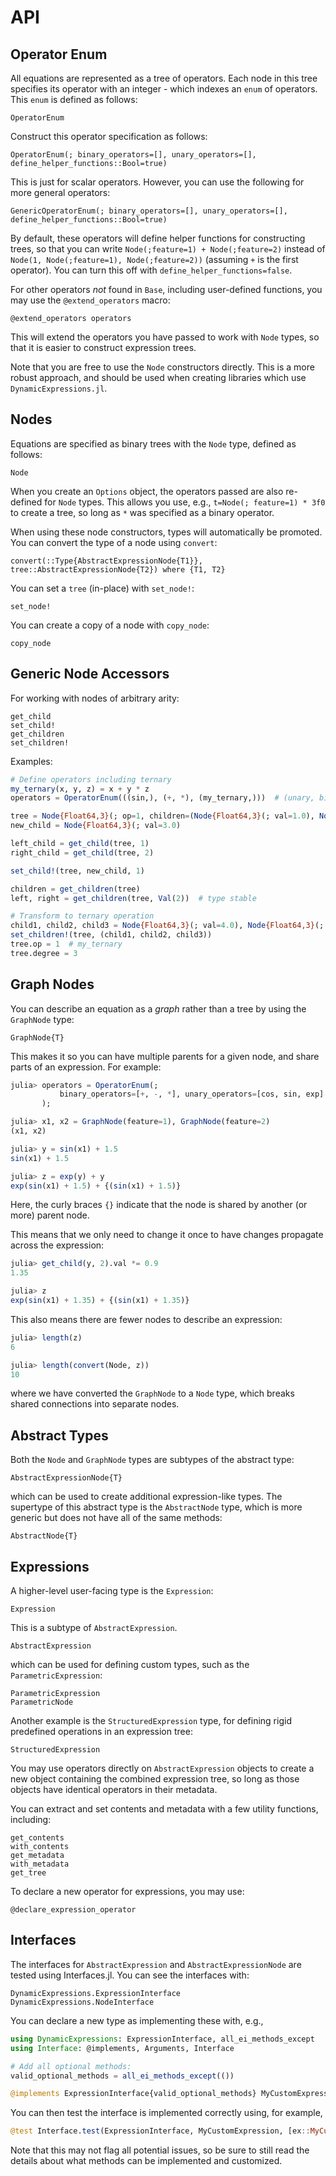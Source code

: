 # API

## Operator Enum

All equations are represented as a tree of operators. Each node in this tree
specifies its operator with an integer - which indexes an `enum` of operators.
This `enum` is defined as follows:

```@docs
OperatorEnum
```

Construct this operator specification as follows:

```@docs
OperatorEnum(; binary_operators=[], unary_operators=[], define_helper_functions::Bool=true)
```

This is just for scalar operators. However, you can use
the following for more general operators:

```@docs
GenericOperatorEnum(; binary_operators=[], unary_operators=[], define_helper_functions::Bool=true)
```

By default, these operators will define helper functions for constructing trees,
so that you can write `Node(;feature=1) + Node(;feature=2)` instead of
`Node(1, Node(;feature=1), Node(;feature=2))` (assuming `+` is the first operator).
You can turn this off with `define_helper_functions=false`.

For other operators *not* found in `Base`, including user-defined functions, you may
use the `@extend_operators` macro:

```@docs
@extend_operators operators
```

This will extend the operators you have passed to work with `Node` types, so that
it is easier to construct expression trees.

Note that you are free to use the `Node` constructors directly.
This is a more robust approach, and should be used when creating libraries
which use `DynamicExpressions.jl`.

## Nodes

Equations are specified as binary trees with the `Node` type, defined
as follows:

```@docs
Node
```

When you create an `Options` object, the operators
passed are also re-defined for `Node` types.
This allows you use, e.g., `t=Node(; feature=1) * 3f0` to create a tree, so long as
`*` was specified as a binary operator.

When using these node constructors, types will automatically be promoted.
You can convert the type of a node using `convert`:

```@docs
convert(::Type{AbstractExpressionNode{T1}}, tree::AbstractExpressionNode{T2}) where {T1, T2}
```

You can set a `tree` (in-place) with `set_node!`:

```@docs
set_node!
```

You can create a copy of a node with `copy_node`:

```@docs
copy_node
```

## Generic Node Accessors

For working with nodes of arbitrary arity:

```@docs
get_child
set_child!
get_children
set_children!
```

Examples:

```julia
# Define operators including ternary
my_ternary(x, y, z) = x + y * z
operators = OperatorEnum(((sin,), (+, *), (my_ternary,)))  # (unary, binary, ternary)

tree = Node{Float64,3}(; op=1, children=(Node{Float64,3}(; val=1.0), Node{Float64,3}(; val=2.0)))
new_child = Node{Float64,3}(; val=3.0)

left_child = get_child(tree, 1)
right_child = get_child(tree, 2)

set_child!(tree, new_child, 1)

children = get_children(tree)
left, right = get_children(tree, Val(2))  # type stable

# Transform to ternary operation
child1, child2, child3 = Node{Float64,3}(; val=4.0), Node{Float64,3}(; val=5.0), Node{Float64,3}(; val=6.0)
set_children!(tree, (child1, child2, child3))
tree.op = 1  # my_ternary
tree.degree = 3
```

## Graph Nodes

You can describe an equation as a *graph* rather than a tree
by using the `GraphNode` type:

```@docs
GraphNode{T}
```

This makes it so you can have multiple parents for a given node,
and share parts of an expression. For example:

```julia
julia> operators = OperatorEnum(;
           binary_operators=[+, -, *], unary_operators=[cos, sin, exp]
       );

julia> x1, x2 = GraphNode(feature=1), GraphNode(feature=2)
(x1, x2)

julia> y = sin(x1) + 1.5
sin(x1) + 1.5

julia> z = exp(y) + y
exp(sin(x1) + 1.5) + {(sin(x1) + 1.5)}
```

Here, the curly braces `{}` indicate that the node
is shared by another (or more) parent node.

This means that we only need to change it once
to have changes propagate across the expression:

```julia
julia> get_child(y, 2).val *= 0.9
1.35

julia> z
exp(sin(x1) + 1.35) + {(sin(x1) + 1.35)}
```

This also means there are fewer nodes to describe an expression:

```julia
julia> length(z)
6

julia> length(convert(Node, z))
10
```

where we have converted the `GraphNode` to a `Node` type,
which breaks shared connections into separate nodes.

## Abstract Types

Both the `Node` and `GraphNode` types are subtypes of the abstract type:

```@docs
AbstractExpressionNode{T}
```

which can be used to create additional expression-like types.
The supertype of this abstract type is the `AbstractNode` type,
which is more generic but does not have all of the same methods:

```@docs
AbstractNode{T}
```

## Expressions

A higher-level user-facing type is the `Expression`:

```@docs
Expression
```

This is a subtype of `AbstractExpression`.

```@docs
AbstractExpression
```

which can be used for defining custom types, such as the `ParametricExpression`:

```@docs
ParametricExpression
ParametricNode
```

Another example is the `StructuredExpression` type, for defining rigid
predefined operations in an expression tree:

```@docs
StructuredExpression
```

You may use operators directly on `AbstractExpression` objects to create a new object
containing the combined expression tree, so long as those objects have identical operators
in their metadata.

You can extract and set contents and metadata with a few utility functions, including:

```@docs
get_contents
with_contents
get_metadata
with_metadata
get_tree
```

To declare a new operator for expressions, you may use:

```@docs
@declare_expression_operator
```

## Interfaces

The interfaces for `AbstractExpression` and `AbstractExpressionNode` are
tested using Interfaces.jl. You can see the interfaces with:

```@docs
DynamicExpressions.ExpressionInterface
DynamicExpressions.NodeInterface
```

You can declare a new type as implementing these with, e.g.,

```julia
using DynamicExpressions: ExpressionInterface, all_ei_methods_except
using Interface: @implements, Arguments, Interface

# Add all optional methods:
valid_optional_methods = all_ei_methods_except(())

@implements ExpressionInterface{valid_optional_methods} MyCustomExpression [Arguments()]
```

You can then test the interface is implemented correctly using, for example,

```julia
@test Interface.test(ExpressionInterface, MyCustomExpression, [ex::MyCustomExpression])
```

Note that this may not flag all potential issues, so be sure to still read the details about
what methods can be implemented and customized.
